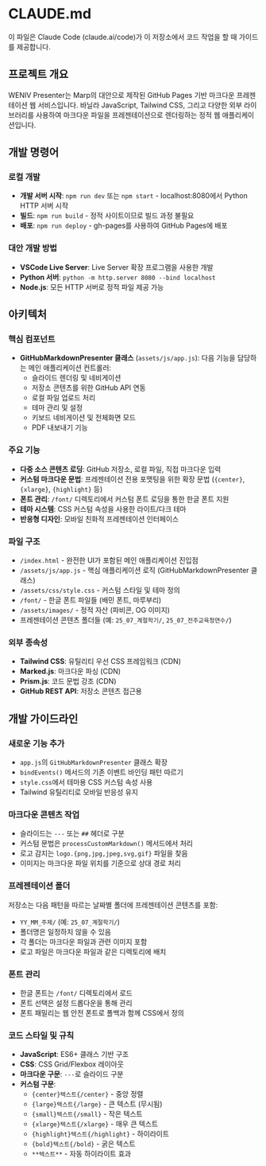 # CLAUDE.md

이 파일은 Claude Code (claude.ai/code)가 이 저장소에서 코드 작업을 할 때 가이드를 제공합니다.

## 프로젝트 개요

WENIV Presenter는 Marp의 대안으로 제작된 GitHub Pages 기반 마크다운 프레젠테이션 웹 서비스입니다. 바닐라 JavaScript, Tailwind CSS, 그리고 다양한 외부 라이브러리를 사용하여 마크다운 파일을 프레젠테이션으로 렌더링하는 정적 웹 애플리케이션입니다.

## 개발 명령어

### 로컬 개발
- **개발 서버 시작**: `npm run dev` 또는 `npm start` - localhost:8080에서 Python HTTP 서버 시작
- **빌드**: `npm run build` - 정적 사이트이므로 빌드 과정 불필요
- **배포**: `npm run deploy` - gh-pages를 사용하여 GitHub Pages에 배포

### 대안 개발 방법
- **VSCode Live Server**: Live Server 확장 프로그램을 사용한 개발
- **Python 서버**: `python -m http.server 8080 --bind localhost`
- **Node.js**: 모든 HTTP 서버로 정적 파일 제공 가능

## 아키텍처

### 핵심 컴포넌트
- **GitHubMarkdownPresenter 클래스** (`assets/js/app.js`): 다음 기능을 담당하는 메인 애플리케이션 컨트롤러:
  - 슬라이드 렌더링 및 네비게이션
  - 저장소 콘텐츠를 위한 GitHub API 연동
  - 로컬 파일 업로드 처리
  - 테마 관리 및 설정
  - 키보드 네비게이션 및 전체화면 모드
  - PDF 내보내기 기능

### 주요 기능
- **다중 소스 콘텐츠 로딩**: GitHub 저장소, 로컬 파일, 직접 마크다운 입력
- **커스텀 마크다운 문법**: 프레젠테이션 전용 포맷팅을 위한 확장 문법 (`{center}`, `{xlarge}`, `{highlight}` 등)
- **폰트 관리**: `/font/` 디렉토리에서 커스텀 폰트 로딩을 통한 한글 폰트 지원
- **테마 시스템**: CSS 커스텀 속성을 사용한 라이트/다크 테마
- **반응형 디자인**: 모바일 친화적 프레젠테이션 인터페이스

### 파일 구조
- `/index.html` - 완전한 UI가 포함된 메인 애플리케이션 진입점
- `/assets/js/app.js` - 핵심 애플리케이션 로직 (GitHubMarkdownPresenter 클래스)
- `/assets/css/style.css` - 커스텀 스타일 및 테마 정의
- `/font/` - 한글 폰트 파일들 (배민 폰트, 마루부리)
- `/assets/images/` - 정적 자산 (파비콘, OG 이미지)
- 프레젠테이션 콘텐츠 폴더들 (예: `25_07_계절학기/`, `25_07_전주교육청연수/`)

### 외부 종속성
- **Tailwind CSS**: 유틸리티 우선 CSS 프레임워크 (CDN)
- **Marked.js**: 마크다운 파싱 (CDN)
- **Prism.js**: 코드 문법 강조 (CDN)
- **GitHub REST API**: 저장소 콘텐츠 접근용

## 개발 가이드라인

### 새로운 기능 추가
- `app.js`의 `GitHubMarkdownPresenter` 클래스 확장
- `bindEvents()` 메서드의 기존 이벤트 바인딩 패턴 따르기
- `style.css`에서 테마용 CSS 커스텀 속성 사용
- Tailwind 유틸리티로 모바일 반응성 유지

### 마크다운 콘텐츠 작업
- 슬라이드는 `---` 또는 `##` 헤더로 구분
- 커스텀 문법은 `processCustomMarkdown()` 메서드에서 처리
- 로고 감지는 `logo.{png,jpg,jpeg,svg,gif}` 파일을 찾음
- 이미지는 마크다운 파일 위치를 기준으로 상대 경로 처리

### 프레젠테이션 폴더
저장소는 다음 패턴을 따르는 날짜별 폴더에 프레젠테이션 콘텐츠를 포함:
- `YY_MM_주제/` (예: `25_07_계절학기/`)
- 폴더명은 일정하지 않을 수 있음
- 각 폴더는 마크다운 파일과 관련 이미지 포함
- 로고 파일은 마크다운 파일과 같은 디렉토리에 배치

### 폰트 관리
- 한글 폰트는 `/font/` 디렉토리에서 로드
- 폰트 선택은 설정 드롭다운을 통해 관리
- 폰트 패밀리는 웹 안전 폰트로 폴백과 함께 CSS에서 정의

### 코드 스타일 및 규칙
- **JavaScript**: ES6+ 클래스 기반 구조
- **CSS**: CSS Grid/Flexbox 레이아웃
- **마크다운 구문**: `---`로 슬라이드 구분
- **커스텀 구문**:
  - `{center}텍스트{/center}` - 중앙 정렬
  - `{large}텍스트{/large}` - 큰 텍스트 (무시됨)
  - `{small}텍스트{/small}` - 작은 텍스트
  - `{xlarge}텍스트{/xlarge}` - 매우 큰 텍스트
  - `{highlight}텍스트{/highlight}` - 하이라이트
  - `{bold}텍스트{/bold}` - 굵은 텍스트
  - `**텍스트**` - 자동 하이라이트 효과
